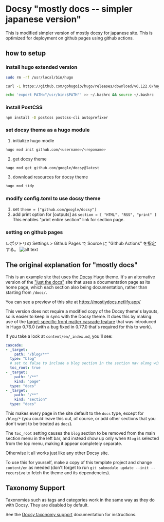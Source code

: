 # Docsy "mostly docs -- simpler japanese version"

This is modified simpler version of mostly docsy for japanese site.
This is optimized for deployment on github pages using github actions. 


## how to setup
### install hugo extended version
```bash
sudo rm -rf /usr/local/bin/hugo

curl -L https://github.com/gohugoio/hugo/releases/download/v0.122.0/hugo_extended_0.122.0_linux-amd64.tar.gz | sudo tar -xz -C /usr/bin hugo

echo 'export PATH="/usr/bin:$PATH"' >> ~/.bashrc && source ~/.bashrc
```

### install PostCSS
```bash
npm install -D postcss postcss-cli autoprefixer
```

### set docsy theme as a hugo module
1. initialize hugo modle
  ```bash
  hugo mod init github.com/<username>/<reponame>
  ```
2. get docsy theme
  ```bash 
  hugo mod get github.com/google/docsy@latest
  ```

3. download resources for docsy theme
  ```bash
  hugo mod tidy
  ```

### modify config.toml to use docsy theme
1. set ```theme = ["github.com/google/docsy"]```
2. add print option for [outputs] as
   ```section = [ "HTML", "RSS", "print" ]```
   This enables "print entire section" link for section page. 
 
### setting on github pages
レポジトリの Settings > Github Pages で Source に "Github Actions" を指定する。
  ![alt text](<Screenshot 2024-12-31 22.34.17.png>)


## The original explanation for "mostly docs" 
This is an example site that uses the [Docsy](https://docsy.dev) Hugo theme.  It's an alternative version of the ["just the docs"](https://github.com/lisaFC/justdocs/) site that uses a documentation page as its home page, which each section also being documentation, rather than starting from `/docs/`.

You can see a preview of this site at https://mostlydocs.netlify.app/

This version does not require a modified copy of the Docsy theme's layouts, so is easier to keep in sync with the Docsy theme. It does this by making use of the [target-specific front matter cascade feature](https://gohugo.io/content-management/front-matter/#front-matter-cascade) that was introduced in Hugo 0.76.0 (with a bug fixed in 0.77.0 that's required for this to work).

If you take a look at `content/en/_index.md`, you'll see:

```yaml
cascade:
- _target:
    path: "/blog/**"
  type: "blog"
  # set to false to include a blog section in the section nav along with docs
  toc_root: true
- _target:
    path: "/**"
    kind: "page"
  type: "docs"
- _target:
    path: "/**"
    kind: "section"
  type: "docs"
```

This makes every page in the site default to the `docs` type, except for `/blog/*` (you could leave this out, of course, or add other sections that you don't want to be treated as `docs`).

The `toc_root` setting causes the `blog` section to be removed from the main section menu in the left bar, and instead show up only when `Blog` is selected from the top menu, making it appear completely separate.

Otherwise it all works just like any other Docsy site.

To use this for yourself, make a copy of this template project and change `content/en` as needed (don't forget to run `git submodule update --init --recursive` to fetch the theme and its dependencies).

## Taxonomy Support

Taxonomies such as tags and categories work in the same way as they do with Docsy.  They are disabled by default. 

See the [Docsy taxonomy support](https://www.docsy.dev/docs/adding-content/taxonomy/) documentation for instructions.

